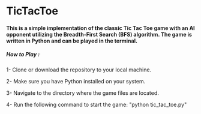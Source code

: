 # TicTacToe
#### This is a simple implementation of the classic Tic Tac Toe game with an AI opponent utilizing the Breadth-First Search (BFS) algorithm. The game is written in Python and can be played in the terminal.
##### How to Play : 
1- Clone or download the repository to your local machine.

2- Make sure you have Python installed on your system.

3- Navigate to the directory where the game files are located.

4- Run the following command to start the game:
"python tic_tac_toe.py"
